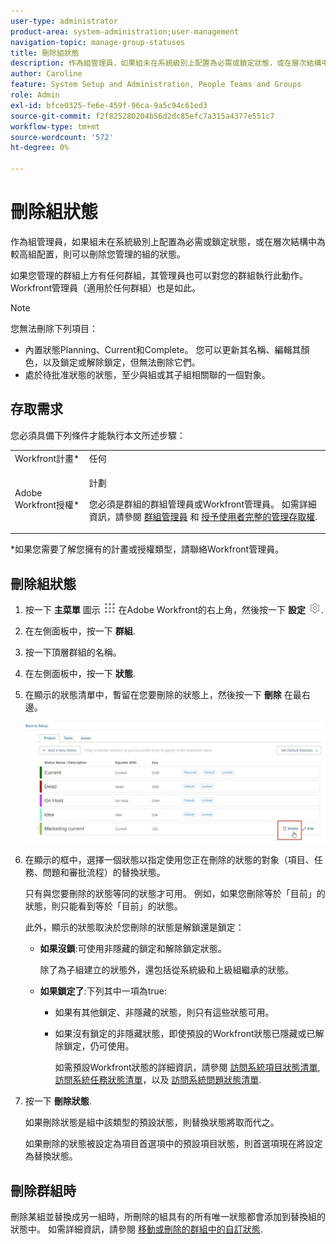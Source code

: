 ```yaml
---
user-type: administrator
product-area: system-administration;user-management
navigation-topic: manage-group-statuses
title: 刪除組狀態
description: 作為組管理員，如果組未在系統級別上配置為必需或鎖定狀態，或在層次結構中為較高組配置，則可以刪除您管理的組的狀態。
author: Caroline
feature: System Setup and Administration, People Teams and Groups
role: Admin
exl-id: bfce0325-fe6e-459f-96ca-9a5c94c61ed3
source-git-commit: f2f825280204b56d2dc85efc7a315a4377e551c7
workflow-type: tm+mt
source-wordcount: '572'
ht-degree: 0%

---
```


# 刪除組狀態

作為組管理員，如果組未在系統級別上配置為必需或鎖定狀態，或在層次結構中為較高組配置，則可以刪除您管理的組的狀態。

如果您管理的群組上方有任何群組，其管理員也可以對您的群組執行此動作。 Workfront管理員（適用於任何群組）也是如此。

>[!NOTE]
>
>您無法刪除下列項目：
>
>* 內置狀態Planning、Current和Complete。 您可以更新其名稱、編輯其顏色，以及鎖定或解除鎖定，但無法刪除它們。
>* 處於待批准狀態的狀態，至少與組或其子組相關聯的一個對象。


## 存取需求

您必須具備下列條件才能執行本文所述步驟：

<table style="table-layout:auto"> 
 <col> 
 <col> 
 <tbody> 
  <tr> 
   <td role="rowheader">Workfront計畫*</td> 
   <td>任何</td> 
  </tr> 
  <tr> 
   <td role="rowheader">Adobe Workfront授權*</td> 
   <td> <p>計劃 </p> <p>您必須是群組的群組管理員或Workfront管理員。 如需詳細資訊，請參閱 <a href="../../../administration-and-setup/manage-groups/group-roles/group-administrators.md" class="MCXref xref">群組管理員</a> 和 <a href="../../../administration-and-setup/add-users/configure-and-grant-access/grant-a-user-full-administrative-access.md" class="MCXref xref">授予使用者完整的管理存取權</a>.</p> </td> 
  </tr> 
 </tbody> 
</table>

&#42;如果您需要了解您擁有的計畫或授權類型，請聯絡Workfront管理員。

## 刪除組狀態

1. 按一下 **主菜單** 圖示 ![](assets/main-menu-icon.png) 在Adobe Workfront的右上角，然後按一下 **設定** ![](assets/gear-icon-settings.png).

1. 在左側面板中，按一下 **群組**.
1. 按一下頂層群組的名稱。
1. 在左側面板中，按一下 **狀態**.
1. 在顯示的狀態清單中，暫留在您要刪除的狀態上，然後按一下 **刪除** 在最右邊。

   ![](assets/hover-click-delete.jpg)

1. 在顯示的框中，選擇一個狀態以指定使用您正在刪除的狀態的對象（項目、任務、問題和審批流程）的替換狀態。

   只有與您要刪除的狀態等同的狀態才可用。 例如，如果您刪除等於「目前」的狀態，則只能看到等於「目前」的狀態。

   此外，顯示的狀態取決於您刪除的狀態是解鎖還是鎖定：

   * **如果沒鎖**:可使用非隱藏的鎖定和解除鎖定狀態。

      除了為子組建立的狀態外，還包括從系統級和上級組繼承的狀態。

   * **如果鎖定了**:下列其中一項為true:

      * 如果有其他鎖定、非隱藏的狀態，則只有這些狀態可用。
      * 如果沒有鎖定的非隱藏狀態，即使預設的Workfront狀態已隱藏或已解除鎖定，仍可使用。

         如需預設Workfront狀態的詳細資訊，請參閱 [訪問系統項目狀態清單](../../../administration-and-setup/customize-workfront/creating-custom-status-and-priority-labels/project-statuses.md), [訪問系統任務狀態清單](../../../administration-and-setup/customize-workfront/creating-custom-status-and-priority-labels/task-statuses.md)，以及 [訪問系統問題狀態清單](../../../administration-and-setup/customize-workfront/creating-custom-status-and-priority-labels/issue-statuses.md).

1. 按一下 **刪除狀態**.

   如果刪除狀態是組中該類型的預設狀態，則替換狀態將取而代之。

   如果刪除的狀態被設定為項目首選項中的預設項目狀態，則首選項現在將設定為替換狀態。

## 刪除群組時

刪除某組並替換成另一組時，所刪除的組具有的所有唯一狀態都會添加到替換組的狀態中。 如需詳細資訊，請參閱 [移動或刪除的群組中的自訂狀態](../../../administration-and-setup/manage-groups/manage-group-statuses/custom-statuses-in-group-moved-or-deleted.md).
